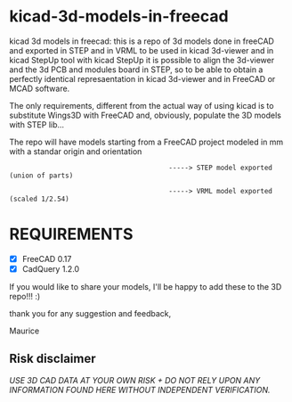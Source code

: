 # kicad-3d-models-in-freecad
kicad 3d models in freecad:
this is a repo of 3d models done in freeCAD and exported in STEP and in VRML to be used in kicad 3d-viewer and in kicad StepUp tool
with kicad StepUp it is possible to align the 3d-viewer and the 3d PCB and modules board in STEP, so to be able to obtain a perfectly identical represaentation in kicad 3d-viewer and in FreeCAD or MCAD software.

The only requirements, different from the actual way of using kicad is to substitute Wings3D with FreeCAD
and, obviously, populate the 3D models with STEP lib...

The repo will have models starting from a FreeCAD project modeled in mm with a standar origin and orientation

                                            -----> STEP model exported (union of parts)

                                            -----> VRML model exported (scaled 1/2.54)


# REQUIREMENTS
- [x] FreeCAD 0.17
- [x] CadQuery 1.2.0 

If you would like to share your models, I'll be happy to add these to the 3D repo!!! :)

thank you for any suggestion and feedback,

Maurice

Risk disclaimer
---------------

*USE 3D CAD DATA AT YOUR OWN RISK +
DO NOT RELY UPON ANY INFORMATION FOUND HERE WITHOUT INDEPENDENT VERIFICATION.*

